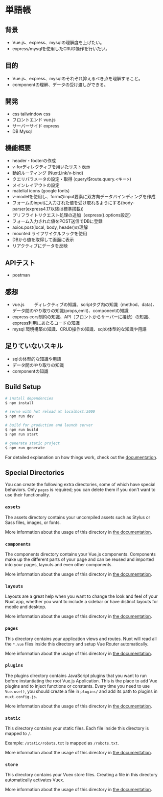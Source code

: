 # 単語帳
## 背景
* Vue.js、express、mysqlの理解度を上げたい。
* express/mysqlを使用したCRUD操作を行いたい。

## 目的
* Vue.js、express、mysqlのそれぞれ抑えるべき点を理解すること。
* componentの理解、データの受け渡しができる。

## 開発
* css tailwindow css
* フロントエンド vue.js
* サーバーサイド express
* DB Mysql

## 機能概要
* header・footerの作成
* v-forディレクティブを用いたリスト表示
* 動的ルーティング (NuxtLink/v-bind)
* クエリパラメータの設定・取得 (query/$route.query.<キー>)
* メインレイアウトの設定
* matelial icons (google fonts)
* v-modelを使用し、formのinput要素に双方向データバインディングを作成
* フォームのinputに入力された値を受け取れるようにする(body-parser(express4.17以降は標準搭載))
* プリフライトリクエスト処理の追加（express().options設定）
* フォーム入力された値をPOST送信でDBに登録
* axios.post(local, body, header)の理解
* mounted ライフサイクルフックを使用
* DBから値を取得して画面に表示
* リアクティブにデータを反映

## APIテスト
* postman

## 感想
* vue.js
　　ディレクティブの知識、scriptタグ内の知識（method、data）、データ間のやり取りの知識(props,emit)、componentの知識
* express
 cors制約の知識、API（フロントからサーバーに接続）の知識、express利用にあたるコードの知識
* mysql
  環境構築の知識、CRUD操作の知識、sqlの体型的な知識や用語

## 足りていないスキル
* sqlの体型的な知識や用語
* データ間のやり取りの知識
* componentの知識


## Build Setup

```bash
# install dependencies
$ npm install

# serve with hot reload at localhost:3000
$ npm run dev

# build for production and launch server
$ npm run build
$ npm run start

# generate static project
$ npm run generate
```

For detailed explanation on how things work, check out the [documentation](https://nuxtjs.org).

## Special Directories

You can create the following extra directories, some of which have special behaviors. Only `pages` is required; you can delete them if you don't want to use their functionality.

### `assets`

The assets directory contains your uncompiled assets such as Stylus or Sass files, images, or fonts.

More information about the usage of this directory in [the documentation](https://nuxtjs.org/docs/2.x/directory-structure/assets).

### `components`

The components directory contains your Vue.js components. Components make up the different parts of your page and can be reused and imported into your pages, layouts and even other components.

More information about the usage of this directory in [the documentation](https://nuxtjs.org/docs/2.x/directory-structure/components).

### `layouts`

Layouts are a great help when you want to change the look and feel of your Nuxt app, whether you want to include a sidebar or have distinct layouts for mobile and desktop.

More information about the usage of this directory in [the documentation](https://nuxtjs.org/docs/2.x/directory-structure/layouts).


### `pages`

This directory contains your application views and routes. Nuxt will read all the `*.vue` files inside this directory and setup Vue Router automatically.

More information about the usage of this directory in [the documentation](https://nuxtjs.org/docs/2.x/get-started/routing).

### `plugins`

The plugins directory contains JavaScript plugins that you want to run before instantiating the root Vue.js Application. This is the place to add Vue plugins and to inject functions or constants. Every time you need to use `Vue.use()`, you should create a file in `plugins/` and add its path to plugins in `nuxt.config.js`.

More information about the usage of this directory in [the documentation](https://nuxtjs.org/docs/2.x/directory-structure/plugins).

### `static`

This directory contains your static files. Each file inside this directory is mapped to `/`.

Example: `/static/robots.txt` is mapped as `/robots.txt`.

More information about the usage of this directory in [the documentation](https://nuxtjs.org/docs/2.x/directory-structure/static).

### `store`

This directory contains your Vuex store files. Creating a file in this directory automatically activates Vuex.

More information about the usage of this directory in [the documentation](https://nuxtjs.org/docs/2.x/directory-structure/store).
